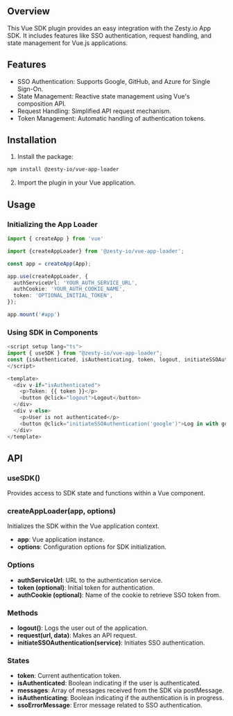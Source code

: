 ## Overview
This Vue SDK plugin provides an easy integration with the Zesty.io App SDK. It includes features like SSO authentication, request handling, and state management for Vue.js applications.

## Features
- SSO Authentication: Supports Google, GitHub, and Azure for Single Sign-On.
- State Management: Reactive state management using Vue's composition API.
- Request Handling: Simplified API request mechanism.
- Token Management: Automatic handling of authentication tokens.

## Installation
1. Install the package:

```bash
npm install @zesty-io/vue-app-loader

```

2. Import the plugin in your Vue application.

## Usage
### Initializing the App Loader
```ts
import { createApp } from 'vue'

import {createAppLoader} from '@zesty-io/vue-app-loader';

const app = createApp(App);

app.use(createAppLoader, {
  authServiceUrl: 'YOUR_AUTH_SERVICE_URL',
  authCookie: 'YOUR_AUTH_COOKIE_NAME',
  token: 'OPTIONAL_INITIAL_TOKEN',
});

app.mount('#app')
```


### Using SDK in Components
```ts
<script setup lang="ts">
import { useSDK } from "@zesty-io/vue-app-loader"; 
const {isAuthenticated, isAuthenticating, token, logout, initiateSSOAuthentication} = useSDK();
</script>

<template>
  <div v-if="isAuthenticated">
    <p>Token: {{ token }}</p>
    <button @click="logout">Logout</button>
  </div>
  <div v-else>
    <p>User is not authenticated</p>
    <button @click="initiateSSOAuthentication('google')">Log in with google</button>
  </div>
</template>
```


## API
### useSDK()
Provides access to SDK state and functions within a Vue component.

### createAppLoader(app, options)
Initializes the SDK within the Vue application context.

- __app__: Vue application instance.
- __options__: Configuration options for SDK initialization.

### Options
- __authServiceUrl__: URL to the authentication service.
- __token (optional)__: Initial token for authentication.
- __authCookie (optional)__: Name of the cookie to retrieve SSO token from.

### Methods
- __logout()__: Logs the user out of the application.
- __request(url, data)__: Makes an API request.
- __initiateSSOAuthentication(service)__: Initiates SSO authentication.

### States
- __token__: Current authentication token.
- __isAuthenticated__: Boolean indicating if the user is authenticated.
- __messages__: Array of messages received from the SDK via postMessage.
- __isAuthenticating__: Boolean indicating if the authentication is in progress.
- __ssoErrorMessage__: Error message related to SSO authentication.
